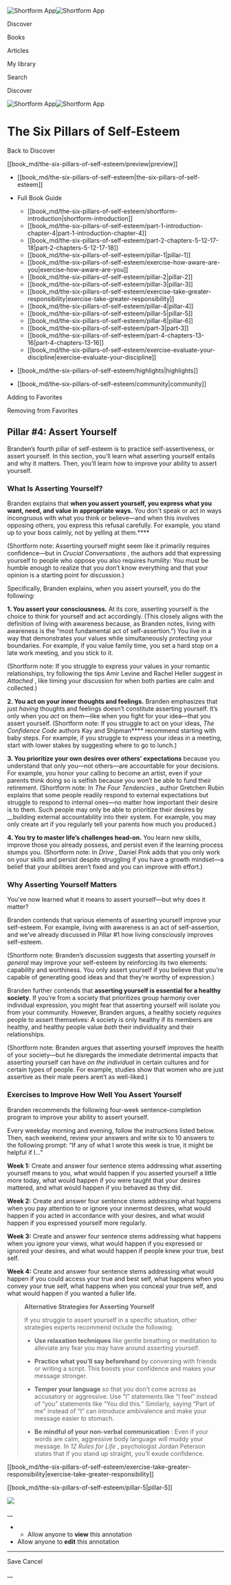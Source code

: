 ![Shortform App](/img/logo.36a2399e.svg)![Shortform App](/img/logo-dark.70c1b072.svg)

Discover

Books

Articles

My library

Search

Discover

![Shortform App](/img/logo.36a2399e.svg)![Shortform App](/img/logo-dark.70c1b072.svg)

# The Six Pillars of Self-Esteem

Back to Discover

[[book_md/the-six-pillars-of-self-esteem/preview|preview]]

  * [[book_md/the-six-pillars-of-self-esteem|the-six-pillars-of-self-esteem]]
  * Full Book Guide

    * [[book_md/the-six-pillars-of-self-esteem/shortform-introduction|shortform-introduction]]
    * [[book_md/the-six-pillars-of-self-esteem/part-1-introduction-chapter-4|part-1-introduction-chapter-4]]
    * [[book_md/the-six-pillars-of-self-esteem/part-2-chapters-5-12-17-18|part-2-chapters-5-12-17-18]]
    * [[book_md/the-six-pillars-of-self-esteem/pillar-1|pillar-1]]
    * [[book_md/the-six-pillars-of-self-esteem/exercise-how-aware-are-you|exercise-how-aware-are-you]]
    * [[book_md/the-six-pillars-of-self-esteem/pillar-2|pillar-2]]
    * [[book_md/the-six-pillars-of-self-esteem/pillar-3|pillar-3]]
    * [[book_md/the-six-pillars-of-self-esteem/exercise-take-greater-responsibility|exercise-take-greater-responsibility]]
    * [[book_md/the-six-pillars-of-self-esteem/pillar-4|pillar-4]]
    * [[book_md/the-six-pillars-of-self-esteem/pillar-5|pillar-5]]
    * [[book_md/the-six-pillars-of-self-esteem/pillar-6|pillar-6]]
    * [[book_md/the-six-pillars-of-self-esteem/part-3|part-3]]
    * [[book_md/the-six-pillars-of-self-esteem/part-4-chapters-13-16|part-4-chapters-13-16]]
    * [[book_md/the-six-pillars-of-self-esteem/exercise-evaluate-your-discipline|exercise-evaluate-your-discipline]]
  * [[book_md/the-six-pillars-of-self-esteem/highlights|highlights]]
  * [[book_md/the-six-pillars-of-self-esteem/community|community]]



Adding to Favorites 

Removing from Favorites 

## Pillar #4: Assert Yourself

Branden’s fourth pillar of self-esteem is to practice self-assertiveness, or assert yourself. In this section, you’ll learn what asserting yourself entails and why it matters. Then, you’ll learn how to improve your ability to assert yourself.

### What Is Asserting Yourself?

Branden explains that **when you assert yourself, you express what you want, need, and value in appropriate ways.** You don't speak or act in ways incongruous with what you think or believe—and when this involves opposing others, you express this refusal carefully. For example, you stand up to your boss calmly, not by yelling at them.****

(Shortform note: Asserting yourself might seem like it primarily requires confidence—but in _Crucial Conversations_ , the authors add that expressing yourself to people who oppose you also requires humility: You must be humble enough to realize that you don’t know everything and that your opinion is a starting point for discussion.)

Specifically, Branden explains, when you assert yourself, you do the following:

**1\. You assert your consciousness.** At its core, asserting yourself is the choice to think for yourself and act accordingly. (This closely aligns with the definition of living with awareness because, as Branden notes, living with awareness is the “most fundamental act of self-assertion.”) You live in a way that demonstrates your values while simultaneously protecting your boundaries. For example, if you value family time, you set a hard stop on a late work meeting, and you stick to it.

(Shortform note: If you struggle to express your values in your romantic relationships, try following the tips Amir Levine and Rachel Heller suggest in _Attached_ , like timing your discussion for when both parties are calm and collected.)

**2\. You act on your inner thoughts and feelings.** Branden emphasizes that just _having_ thoughts and feelings doesn’t constitute asserting yourself. It’s only when you _act_ on them—like when you fight for your idea—that you assert yourself. (Shortform note: If you struggle to act on your ideas, _The Confidence Code_ authors Kay and Shipman**** recommend starting with baby steps. For example, if you struggle to express your ideas in a meeting, start with lower stakes by suggesting where to go to lunch.)

**3\. You prioritize your own desires over others’ expectations** because you understand that only you—not others—are accountable for your decisions. For example, you honor your calling to become an artist, even if your parents think doing so is selfish because you won’t be able to fund their retirement. (Shortform note: In _The Four Tendencies_ , author Gretchen Rubin explains that some people readily respond to external expectations but struggle to respond to internal ones—no matter how important their desire is to them. Such people may only be able to prioritize their desires by __building external accountability into their system. For example, you may only create art if you regularly tell your parents how much you produced.)

**4\. You try to master life’s challenges head-on.** You learn new skills, improve those you already possess, and persist even if the learning process stumps you. (Shortform note: In _Drive_ , Daniel Pink adds that you only work on your skills and persist despite struggling if you have a growth mindset—a belief that your abilities aren’t fixed and you can improve with effort.)

### Why Asserting Yourself Matters

You’ve now learned what it means to assert yourself—but why does it matter?

Branden contends that various elements of asserting yourself improve your self-esteem. For example, living with awareness is an act of self-assertion, and we’ve already discussed in Pillar #1 how living consciously improves self-esteem.

(Shortform note: Branden’s discussion suggests that asserting yourself _in general_ may improve your self-esteem by reinforcing its two elements: capability and worthiness. You only assert yourself if you believe that you’re capable of generating good ideas and that they’re worthy of expression.)

Branden further contends that **asserting yourself is essential for a healthy society**. If you’re from a society that prioritizes group harmony over individual expression, you might fear that asserting yourself will isolate you from your community. However, Branden argues, a healthy society _requires_ people to assert themselves: A society is only healthy if its members are healthy, and healthy people value _both_ their individuality and their relationships.

(Shortform note: Branden argues that asserting yourself improves the health of your society—but he disregards the immediate detrimental impacts that asserting yourself can have _on the individual_ in certain cultures and for certain types of people. For example, studies show that women who are just assertive as their male peers aren’t as well-liked.)

### Exercises to Improve How Well You Assert Yourself

Branden recommends the following four-week sentence-completion program to improve your ability to assert yourself.

Every weekday morning and evening, follow the instructions listed below. Then, each weekend, review your answers and write six to 10 answers to the following prompt: “If any of what I wrote this week is true, it might be helpful if I…”

**Week 1:** Create and answer four sentence stems addressing what asserting yourself means to you, what would happen if you asserted yourself a little more today, what would happen if you were taught that your desires mattered, and what would happen if you behaved as they did.

**Week 2:** Create and answer four sentence stems addressing what happens when you pay attention to or ignore your innermost desires, what would happen if you acted in accordance with your desires, and what would happen if you expressed yourself more regularly.

**Week 3:** Create and answer four sentence stems addressing what happens when you ignore your views, what would happen if you expressed or ignored your desires, and what would happen if people knew your true, best self.

**Week 4:** Create and answer four sentence stems addressing what would happen if you could access your true and best self, what happens when you convey your true self, what happens when you conceal your true self, and what would happen if you wanted a fuller life.

> **Alternative Strategies for Asserting Yourself**
> 
> If you struggle to assert yourself in a specific situation, other strategies experts recommend include the following:
> 
>   * **Use relaxation techniques** like gentle breathing or meditation to alleviate any fear you may have around asserting yourself.
> 
>   * **Practice what you’ll say beforehand** by conversing with friends or writing a script. This boosts your confidence and makes your message stronger.
> 
>   * **Temper your language** so that you don’t come across as accusatory or aggressive. Use “I” statements like “I feel” instead of “you” statements like “You did this.” Similarly, saying “Part of me” instead of “I” can introduce ambivalence and make your message easier to stomach.
> 
>   * **Be mindful of your non-verbal communication** : Even if your words are calm, aggressive body language will muddy your message. In _12 Rules for Life_ , psychologist Jordan Peterson states that if you stand up straight, you’ll exude confidence.
> 
> 


[[book_md/the-six-pillars-of-self-esteem/exercise-take-greater-responsibility|exercise-take-greater-responsibility]]

[[book_md/the-six-pillars-of-self-esteem/pillar-5|pillar-5]]

![](https://bat.bing.com/action/0?ti=56018282&Ver=2&mid=8bbb56ce-8629-4f6a-b99c-70ea03af4e2d&sid=1711133063fa11eebdec89a8b8ae3bbc&vid=171147a063fa11eea7440fcfeb230d96&vids=0&msclkid=N&pi=0&lg=en-US&sw=800&sh=600&sc=24&nwd=1&tl=Shortform%20%7C%20Book&p=https%3A%2F%2Fwww.shortform.com%2Fapp%2Fbook%2Fthe-six-pillars-of-self-esteem%2Fpillar-4&r=&lt=311&evt=pageLoad&sv=1&rn=20883)

__

  *   * Allow anyone to **view** this annotation
  * Allow anyone to **edit** this annotation



* * *

Save Cancel

__



